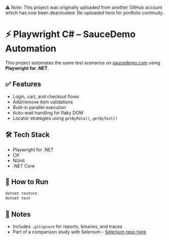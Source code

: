 ⚠️ Note: This project was originally uploaded from another GitHub account which has now been deactivated. Re-uploaded here for portfolio continuity.
# ⚡ Playwright C# – SauceDemo Automation

This project automates the same test scenarios on [saucedemo.com](https://www.saucedemo.com) using **Playwright for .NET**.

## ✅ Features
- Login, cart, and checkout flows
- Add/remove item validations
- Built-in parallel execution
- Auto-wait handling for flaky DOM
- Locator strategies using `getByRole()`, `getByText()`

## 🛠 Tech Stack
- Playwright for .NET
- C#
- NUnit
- .NET Core

## 🚀 How to Run
```bash
dotnet restore
dotnet test
```

## 📁 Notes
- Includes `.gitignore` for reports, binaries, and traces
- Part of a comparison study with Selenium - [Selenium repo here](https://github.com/rohan-tests/saucedemo-selenium-csharp.git)
